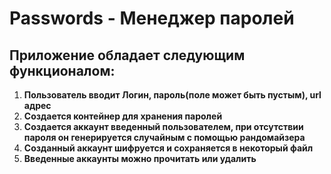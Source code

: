 # Passwords - Менеджер паролей

## Приложение обладает следующим функционалом:
1. **Пользователь вводит Логин, пароль(поле может быть пустым), url адрес**
2. **Создается контейнер для хранения паролей**
3. **Создается аккаунт введенный пользователем, при отсутствии пароля он генерируется случайным с помощью рандомайзера**
4. **Созданный аккаунт шифруется и сохраняется в некоторый файл**
4. **Введенные аккаунты можно прочитать или удалить**

